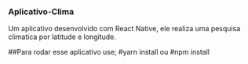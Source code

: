 ### Aplicativo-Clima
Um aplicativo desenvolvido com React Native, ele realiza uma pesquisa climatica por latitude e longitude.

##Para rodar esse aplicativo use;
#yarn install
ou
#npm install
